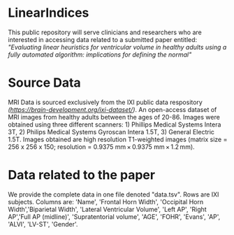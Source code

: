 # LinearIndices

This public repository will serve clinicians and researchers who are interested in accessing data related to a submitted paper entitled: <i>"Evaluating linear heuristics for ventricular volume in healthy adults using a fully automated algorithm: implications for defining the normal"</i>

# Source Data
MRI Data is sourced exclusively from the IXI public data respository <i> (https://brain-development.org/ixi-dataset/)</i>. An open-access dataset of MRI images from healthy adults between the ages of 20-86. Images were obtained using three different scanners: 1) Phillips Medical Systems Intera 3T, 2)  Philips Medical Systems Gyroscan Intera 1.5T, 3) General Electric 1.5T. Images obtained are high resolution T1-weighted images (matrix size = 256 x 256 x 150; resolution = 0.9375 mm × 0.9375 mm × 1.2 mm). 

# Data related to the paper
We provide the complete data in one file denoted "data.tsv". Rows are IXI subjects. Columns are: 'Name', 'Frontal Horn Width', 'Occipital Horn Width','Biparietal Width', 'Lateral Ventricular Volume', 'Left AP', 'Right AP','Full AP (midline)', 'Supratentorial volume', 'AGE', 'FOHR', 'Evans', 'AP', 'ALVI', 'LV-ST', 'Gender'.



